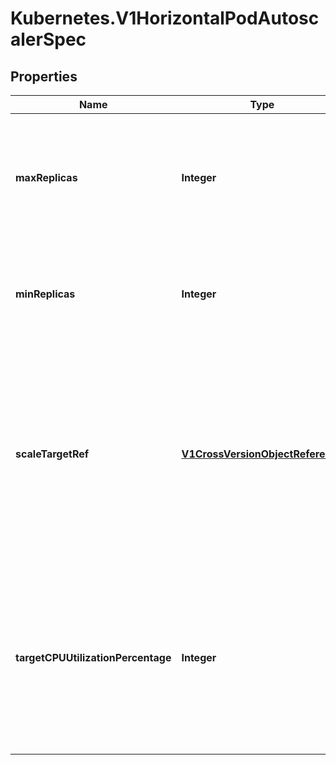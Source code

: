 # Kubernetes.V1HorizontalPodAutoscalerSpec

## Properties
Name | Type | Description | Notes
------------ | ------------- | ------------- | -------------
**maxReplicas** | **Integer** | upper limit for the number of pods that can be set by the autoscaler; cannot be smaller than MinReplicas. | 
**minReplicas** | **Integer** | lower limit for the number of pods that can be set by the autoscaler, default 1. | [optional] 
**scaleTargetRef** | [**V1CrossVersionObjectReference**](V1CrossVersionObjectReference.md) | reference to scaled resource; horizontal pod autoscaler will learn the current resource consumption and will set the desired number of pods by using its Scale subresource. | 
**targetCPUUtilizationPercentage** | **Integer** | target average CPU utilization (represented as a percentage of requested CPU) over all the pods; if not specified the default autoscaling policy will be used. | [optional] 


